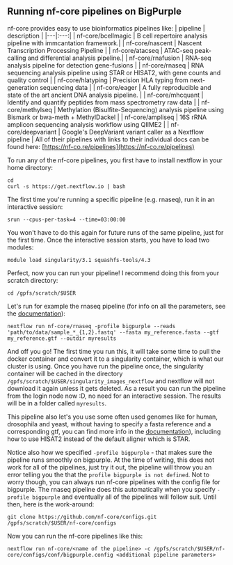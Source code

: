 ## Running nf-core pipelines on BigPurple
nf-core provides easy to use bioinformatics pipelines like: 
| pipeline            | description |
|---|:---:|
| nf-core/bcellmagic  | B cell repertoire analysis pipeline with immcantation framework.|
| nf-core/nascent     | Nascent Transcription Processing Pipeline |
| nf-core/atacseq     | ATAC-seq peak-calling and differential analysis pipeline.|
| nf-core/rnafusion   | RNA-seq analysis pipeline for detection gene-fusions |
| nf-core/rnaseq      | RNA sequencing analysis pipeline using STAR or HISAT2, with gene counts and quality control |
| nf-core/hlatyping   | Precision HLA typing from next-generation sequencing data |
| nf-core/eager       | A fully reproducible and state of the art ancient DNA analysis pipeline. |
| nf-core/mhcquant    | Identify and quantify peptides from mass spectrometry raw data |
| nf-core/methylseq   | Methylation (Bisulfite-Sequencing) analysis pipeline using Bismark or bwa-meth + MethylDackel  |
| nf-core/ampliseq    | 16S rRNA amplicon sequencing analysis workflow using QIIME2 |
| nf-core/deepvariant | Google's DeepVariant variant caller as a Nextflow pipeline |
All of their pipelines with links to their individual docs can be found here: [https://nf-co.re/pipelines](https://nf-co.re/pipelines)

To run any of the nf-core pipelines, you first have to install nextflow in your home directory:
```
cd
curl -s https://get.nextflow.io | bash 
```
The first time you're running a specific pipeline (e.g. rnaseq), run it in an interactive session:
```
srun --cpus-per-task=4 --time=03:00:00
```
You won't have to do this again for future runs of the same pipeline, just for the first time.
Once the interactive session starts, you have to load two modules:
```
module load singularity/3.1 squashfs-tools/4.3
```
Perfect, now you can run your pipeline!
I recommend doing this from your scratch directory:
```
cd /gpfs/scratch/$USER
```
Let's run for example the rnaseq pipeline (for info on all the parameters, see the [documentation](https://github.com/nf-core/rnaseq/blob/master/docs/usage.md)):
```
nextflow run nf-core/rnaseq -profile bigpurple --reads 'path/to/data/sample_*_{1,2}.fastq' --fasta my_reference.fasta --gtf my_reference.gtf --outdir myresults
```
And off you go! The first time you run this, it will take some time to pull the docker container and convert it to a singularity container, which is what our cluster is using. Once you have run the pipeline once, the singularity container will be cached in the directory `/gpfs/scratch/$USER/singularity_images_nextflow` and nextflow will not download it again unless it gets deleted. As a result you can run the pipeline from the login node now :D, no need for an interactive session.
The results will be in a folder called `myresults`.
 
This pipeline also let's you use some often used genomes like for human, drosophila and yeast, without having to specify a fasta reference and a corresponding gtf, you can find more info in the [documentation](https://github.com/nf-core/rnaseq/blob/master/docs/usage.md)), including how to use HISAT2 instead of the default aligner which is STAR.

Notice also how we specified `-profile bigpurple` - that makes sure the pipeline runs smoothly on bigpurple. At the time of writing, this does not work for all of the pipelines, just try it out, the pipeline will throw you an error telling you the that the `profile bigpurple is not defined`. Not to worry though, you can always run nf-core pipelines with the config file for bigpurple. The rnaseq pipeline does this automatically when you specify `-profile bigpurple` and eventually all of the pipelines will follow suit. Until then, here is the work-around:
```
git clone https://github.com/nf-core/configs.git /gpfs/scratch/$USER/nf-core/configs
```
Now you can run the nf-core pipelines like this:
```
nextflow run nf-core/<name of the pipeline> -c /gpfs/scratch/$USER/nf-core/configs/conf/bigpurple.config <additional pipeline parameters>
```